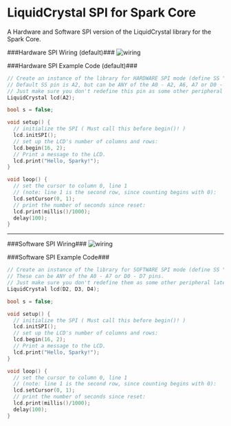 LiquidCrystal SPI for Spark Core
================================

A Hardware and Software SPI version of the LiquidCrystal library for the Spark Core.

###Hardware SPI Wiring (default)###
![wiring](http://i.imgur.com/pFFWmv9.png)

###Hardware SPI Example Code (default)###
```cpp
// Create an instance of the library for HARDWARE SPI mode (define SS "latch" pin)
// Default SS pin is A2, but can be ANY of the A0 - A2, A6, A7 or D0 - D7 pins.
// Just make sure you don't redefine this pin as some other peripheral later in your code.
LiquidCrystal lcd(A2);

bool s = false;

void setup() {
  // initialize the SPI ( Must call this before begin()! )
  lcd.initSPI();
  // set up the LCD's number of columns and rows: 
  lcd.begin(16, 2);
  // Print a message to the LCD.
  lcd.print("Hello, Sparky!");
}

void loop() {
  // set the cursor to column 0, line 1
  // (note: line 1 is the second row, since counting begins with 0):
  lcd.setCursor(0, 1);
  // print the number of seconds since reset:
  lcd.print(millis()/1000);
  delay(100);
}
```
<hr>

###Software SPI Wiring###
![wiring](http://i.imgur.com/RneHSOw.png)

###Software SPI Example Code###
```cpp
// Create an instance of the library for SOFTWARE SPI mode (define SS "latch" pin, SCLK pin, SDAT pin)
// These can be ANY of the A0 - A7 or D0 - D7 pins. 
// Just make sure you don't redefine them as some other peripheral later in your code.
LiquidCrystal lcd(D2, D3, D4);

bool s = false;

void setup() {
  // initialize the SPI ( Must call this before begin()! )
  lcd.initSPI();
  // set up the LCD's number of columns and rows: 
  lcd.begin(16, 2);
  // Print a message to the LCD.
  lcd.print("Hello, Sparky!");
}

void loop() {
  // set the cursor to column 0, line 1
  // (note: line 1 is the second row, since counting begins with 0):
  lcd.setCursor(0, 1);
  // print the number of seconds since reset:
  lcd.print(millis()/1000);
  delay(100);
}
```